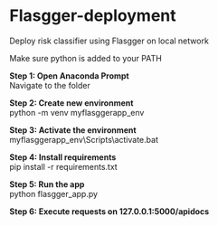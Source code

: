 # Flasgger-deployment
Deploy risk classifier using Flasgger on local network

Make sure python is added to your PATH</b>

<b>Step 1: Open Anaconda Prompt<br></b>
Navigate to the folder

<b>Step 2: Create new environment<br></b>
python -m venv myflasggerapp_env

<b>Step 3: Activate the environment<br></b>
myflasggerapp_env\Scripts\activate.bat

<b>Step 4: Install requirements<br></b>
pip install -r requirements.txt

<b>Step 5: Run the app<br></b>
python flasgger_app.py

<b>Step 6: Execute requests on 127.0.0.1:5000/apidocs<br></b>



